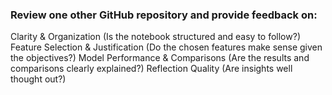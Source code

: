 ### Review one other GitHub repository and provide feedback on:

Clarity & Organization (Is the notebook structured and easy to follow?)
Feature Selection & Justification (Do the chosen features make sense given the objectives?)
Model Performance & Comparisons (Are the results and comparisons clearly explained?)
Reflection Quality (Are insights well thought out?)